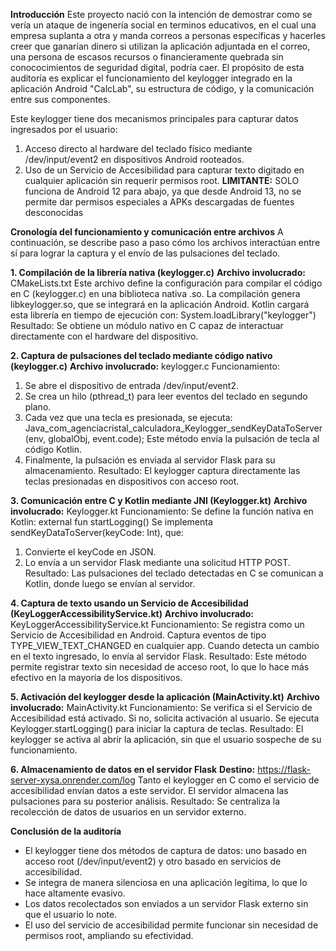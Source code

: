 **Introducción**
Este proyecto nació con la intención de demostrar como se vería un ataque de ingenería social en terminos educativos, en el cual una empresa suplanta a otra y manda correos a personas específicas y hacerles
creer que ganarían dinero si utilizan la aplicación adjuntada en el correo, una persona de escasos recursos o financieramente quebrada sin conococimientos de seguridad
digital, podría caer.
El propósito de esta auditoría es explicar el funcionamiento del keylogger integrado en la aplicación Android "CalcLab", su estructura de código, y la comunicación entre sus componentes.

Este keylogger tiene dos mecanismos principales para capturar datos ingresados por el usuario:
1. Acceso directo al hardware del teclado físico mediante /dev/input/event2 en dispositivos Android rooteados.
2. Uso de un Servicio de Accesibilidad para capturar texto digitado en cualquier aplicación sin requerir permisos root.
**LIMITANTE:** SOLO funciona de Android 12 para abajo, ya que desde Android 13, no se permite dar permisos especiales a APKs descargadas de fuentes desconocidas

**Cronología del funcionamiento y comunicación entre archivos**
A continuación, se describe paso a paso cómo los archivos interactúan entre sí para lograr la captura y el envío de las pulsaciones del teclado.

**1. Compilación de la librería nativa (keylogger.c)**
**Archivo involucrado:** CMakeLists.txt
Este archivo define la configuración para compilar el código en C (keylogger.c) en una biblioteca nativa .so. La compilación genera libkeylogger.so, que se integrará en la 
aplicación Android.
Kotlin cargará esta librería en tiempo de ejecución con:
System.loadLibrary("keylogger")
Resultado: Se obtiene un módulo nativo en C capaz de interactuar directamente con el hardware del dispositivo.

**2. Captura de pulsaciones del teclado mediante código nativo (keylogger.c)**
**Archivo involucrado:** keylogger.c
Funcionamiento:
1. Se abre el dispositivo de entrada /dev/input/event2.
2. Se crea un hilo (pthread_t) para leer eventos del teclado en segundo plano.
3. Cada vez que una tecla es presionada, se ejecuta:
Java_com_agenciacristal_calculadora_Keylogger_sendKeyDataToServer(env, globalObj, event.code);
Este método envía la pulsación de tecla al código Kotlin.
4. Finalmente, la pulsación es enviada al servidor Flask para su almacenamiento.
Resultado: El keylogger captura directamente las teclas presionadas en dispositivos con acceso root.

**3. Comunicación entre C y Kotlin mediante JNI (Keylogger.kt)**
**Archivo involucrado:** Keylogger.kt
Funcionamiento: Se define la función nativa en Kotlin:
external fun startLogging()
Se implementa sendKeyDataToServer(keyCode: Int), que:
1. Convierte el keyCode en JSON.
2. Lo envía a un servidor Flask mediante una solicitud HTTP POST.
Resultado: Las pulsaciones del teclado detectadas en C se comunican a Kotlin, donde luego se envían al servidor.

**4. Captura de texto usando un Servicio de Accesibilidad (KeyLoggerAccessibilityService.kt)**
**Archivo involucrado:** KeyLoggerAccessibilityService.kt
Funcionamiento: Se registra como un Servicio de Accesibilidad en Android. Captura eventos de tipo TYPE_VIEW_TEXT_CHANGED en cualquier app. Cuando detecta un cambio en el texto ingresado,
lo envía al servidor Flask.
Resultado: Este método permite registrar texto sin necesidad de acceso root, lo que lo hace más efectivo en la mayoría de los dispositivos.

**5. Activación del keylogger desde la aplicación (MainActivity.kt)**
**Archivo involucrado:** MainActivity.kt
Funcionamiento: Se verifica si el Servicio de Accesibilidad está activado. Si no, solicita activación al usuario. Se ejecuta Keylogger.startLogging() para iniciar la captura de teclas.
Resultado: El keylogger se activa al abrir la aplicación, sin que el usuario sospeche de su funcionamiento.

**6. Almacenamiento de datos en el servidor Flask**
**Destino:** https://flask-server-xysa.onrender.com/log
Tanto el keylogger en C como el servicio de accesibilidad envían datos a este servidor. El servidor almacena las pulsaciones para su posterior análisis.
Resultado: Se centraliza la recolección de datos de usuarios en un servidor externo.

**Conclusión de la auditoría**
- El keylogger tiene dos métodos de captura de datos: uno basado en acceso root (/dev/input/event2) y otro basado en servicios de accesibilidad.
- Se integra de manera silenciosa en una aplicación legítima, lo que lo hace altamente evasivo.
- Los datos recolectados son enviados a un servidor Flask externo sin que el usuario lo note.
- El uso del servicio de accesibilidad permite funcionar sin necesidad de permisos root, ampliando su efectividad.
